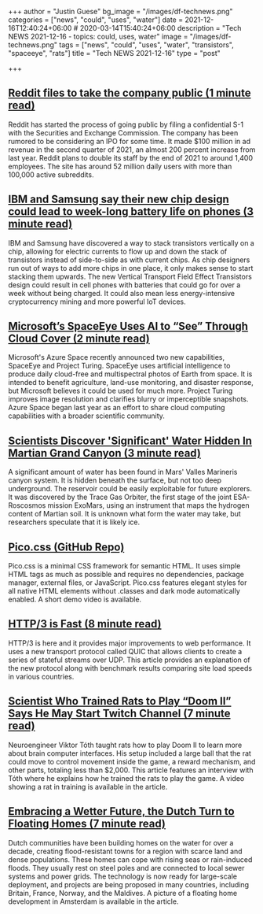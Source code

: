 +++
author = "Justin Guese"
bg_image = "/images/df-technews.png"
categories = ["news", "could", "uses", "water"]
date = 2021-12-16T12:40:24+06:00 # 2020-03-14T15:40:24+06:00
description = "Tech NEWS 2021-12-16 - topics: could, uses, water"
image = "/images/df-technews.png"
tags = ["news", "could", "uses", "water", "transistors", "spaceeye", "rats"]
title = "Tech NEWS 2021-12-16"
type = "post"

+++

## [Reddit files to take the company public (1 minute read)](https://www.theverge.com/2021/12/15/22838901/reddit-going-public-sec-s-1-filing-confidential/1/0100017dc2f24e81-acad6689-d17a-4dfa-b2ef-c7ee59740238-000000/hmgpVvwxhy_JVAImEVKAjxUgQFAUatgH9MV-jn4CVHE=228)

Reddit has started the process of going public by filing a confidential S-1 with the Securities and Exchange Commission. The company has been rumored to be considering an IPO for some time. It made $100 million in ad revenue in the second quarter of 2021, an almost 200 percent increase from last year. Reddit plans to double its staff by the end of 2021 to around 1,400 employees. The site has around 52 million daily users with more than 100,000 active subreddits.

## [IBM and Samsung say their new chip design could lead to week-long battery life on phones (3 minute read)](https://www.theverge.com/2021/12/14/22834895/ibm-samsung-vtfet-transistor-technology-advancement-battery-life-smartphone-semiconductor?scrolla=5eb6d68b7fedc32c19ef33b4)

IBM and Samsung have discovered a way to stack transistors vertically on a chip, allowing for electric currents to flow up and down the stack of transistors instead of side-to-side as with current chips. As chip designers run out of ways to add more chips in one place, it only makes sense to start stacking them upwards. The new Vertical Transport Field Effect Transistors design could result in cell phones with batteries that could go for over a week without being charged. It could also mean less energy-intensive cryptocurrency mining and more powerful IoT devices.

## [Microsoft’s SpaceEye Uses AI to “See” Through Cloud Cover (2 minute read)](https://www.extremetech.com/extreme/329765-microsofts-spaceeye-uses-ai-to-see-through-cloud-cover)

Microsoft's Azure Space recently announced two new capabilities, SpaceEye and Project Turing. SpaceEye uses artificial intelligence to produce daily cloud-free and multispectral photos of Earth from space. It is intended to benefit agriculture, land-use monitoring, and disaster response, but Microsoft believes it could be used for much more. Project Turing improves image resolution and clarifies blurry or imperceptible snapshots. Azure Space began last year as an effort to share cloud computing capabilities with a broader scientific community.

## [Scientists Discover 'Significant' Water Hidden In Martian Grand Canyon (3 minute read)](https://www.vice.com/en/article/wxdjem/scientists-discover-significant-water-hidden-in-martian-grand-canyon)

A significant amount of water has been found in Mars' Valles Marineris canyon system. It is hidden beneath the surface, but not too deep underground. The reservoir could be easily exploitable for future explorers. It was discovered by the Trace Gas Orbiter, the first stage of the joint ESA-Roscosmos mission ExoMars, using an instrument that maps the hydrogen content of Martian soil. It is unknown what form the water may take, but researchers speculate that it is likely ice.

## [Pico.css (GitHub Repo)](https://github.com/picocss/pico)

Pico.css is a minimal CSS framework for semantic HTML. It uses simple HTML tags as much as possible and requires no dependencies, package manager, external files, or JavaScript. Pico.css features elegant styles for all native HTML elements without .classes and dark mode automatically enabled. A short demo video is available.

## [HTTP/3 is Fast (8 minute read)](https://requestmetrics.com/web-performance/http3-is-fast)

HTTP/3 is here and it provides major improvements to web performance. It uses a new transport protocol called QUIC that allows clients to create a series of stateful streams over UDP. This article provides an explanation of the new protocol along with benchmark results comparing site load speeds in various countries.

## [Scientist Who Trained Rats to Play “Doom II” Says He May Start Twitch Channel (7 minute read)](https://futurism.com/viktor-toth-doom-rat/1/0100017dc2f24e81-acad6689-d17a-4dfa-b2ef-c7ee59740238-000000/1kYcvzjca82QiHCPOHZ6f183198FOf4gt1WqHNHuXGw=228)

Neuroengineer Viktor Tóth taught rats how to play Doom II to learn more about brain computer interfaces. His setup included a large ball that the rat could move to control movement inside the game, a reward mechanism, and other parts, totaling less than $2,000. This article features an interview with Tóth where he explains how he trained the rats to play the game. A video showing a rat in training is available in the article.

## [Embracing a Wetter Future, the Dutch Turn to Floating Homes (7 minute read)](https://e360.yale.edu/features/the-dutch-flock-to-floating-homes-embracing-a-wetter-future)

Dutch communities have been building homes on the water for over a decade, creating flood-resistant towns for a region with scarce land and dense populations. These homes can cope with rising seas or rain-induced floods. They usually rest on steel poles and are connected to local sewer systems and power grids. The technology is now ready for large-scale deployment, and projects are being proposed in many countries, including Britain, France, Norway, and the Maldives. A picture of a floating home development in Amsterdam is available in the article.

